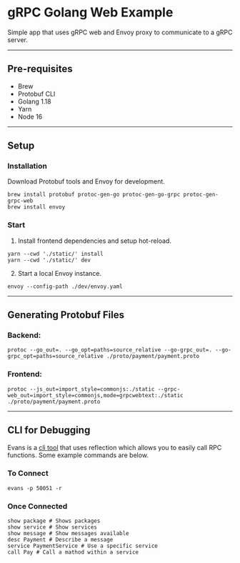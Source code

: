 # gRPC Golang Web Example
Simple app that uses gRPC web and Envoy proxy to communicate to a gRPC server.

---

## Pre-requisites
* Brew
* Protobuf CLI
* Golang 1.18
* Yarn
* Node 16
---

## Setup

### Installation
Download Protobuf tools and Envoy for development.
```
brew install protobuf protoc-gen-go protoc-gen-go-grpc protoc-gen-grpc-web
brew install envoy
```

### Start
1. Install frontend dependencies and setup hot-reload.
```
yarn --cwd './static/' install
yarn --cwd './static/' dev
```

2. Start a local Envoy instance.
```
envoy --config-path ./dev/envoy.yaml
```
---

## Generating Protobuf Files
### Backend:
```
protoc --go_out=. --go_opt=paths=source_relative --go-grpc_out=. --go-grpc_opt=paths=source_relative ./proto/payment/payment.proto
```

### Frontend:
```
protoc --js_out=import_style=commonjs:./static --grpc-web_out=import_style=commonjs,mode=grpcwebtext:./static ./proto/payment/payment.proto
```
---

## CLI for Debugging
Evans is a [cli tool](https://github.com/ktr0731/evans) that uses reflection which allows you to easily call RPC functions. Some example commands are below.
### To Connect
```
evans -p 50051 -r
```
### Once Connected
```
show package # Shows packages
show service # Show services
show message # Show messages available
desc Payment # Describe a message
service PaymentService # Use a specific service
call Pay # Call a mathod within a service
```
